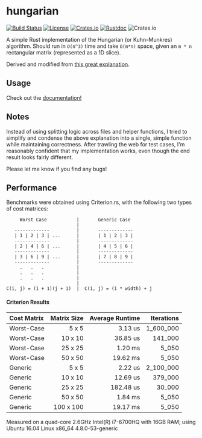 # hungarian

[![Build Status](https://travis-ci.org/nwtnni/hungarian.svg?branch=master)](https://travis-ci.org/nwtnni/hungarian)
[![License](https://img.shields.io/github/license/nwtnni/hungarian.svg)](https://raw.githubusercontent.com/nwtnni/hungarian/master/LICENSE)
[![Crates.io](https://img.shields.io/crates/v/hungarian.svg)](https://crates.io/crates/hungarian)
[![Rustdoc](https://docs.rs/hungarian/badge.svg)](https://docs.rs/hungarian/)
![Crates.io](https://img.shields.io/crates/d/hungarian.svg)

A simple Rust implementation of the Hungarian (or Kuhn–Munkres) algorithm.
Should run in `O(n^3)` time and take `O(m*n)` space, given an `m * n` rectangular
matrix (represented as a 1D slice).

Derived and modified from [this great explanation](http://csclab.murraystate.edu/~bob.pilgrim/445/munkres.html).

## Usage

Check out the [documentation!](https://docs.rs/hungarian/)

## Notes

Instead of using splitting logic across files and helper functions, I tried to simplify and
condense the above explanation into a single, simple function while maintaining correctness.
After trawling the web for test cases, I'm reasonably confident that my implementation works,
even though the end result looks fairly different.

Please let me know if you find any bugs!

## Performance

Benchmarks were obtained using Criterion.rs, with the following two
types of cost matrices:

```
     Worst Case           |       Generic Case
                          |
   -------------          |       -------------
   | 1 | 2 | 3 | ...      |       | 1 | 2 | 3 |
   -------------          |       -------------
   | 2 | 4 | 6 | ...      |       | 4 | 5 | 6 |
   -------------          |       -------------
   | 3 | 6 | 9 | ...      |       | 7 | 8 | 9 |
   -------------          |       -------------
     .   .   .            |
     .   .   .            |
     .   .   .            |
                          |
C(i, j) = (i + 1)(j + 1)  |  C(i, j) = (i * width) + j
```

#### Criterion Results

| Cost Matrix | Matrix Size | Average Runtime |  Iterations |
|:------------|------------:|----------------:|------------:|
| Worst-Case  |     5 x   5 |         3.13 us | 1\_600\_000 |
| Worst-Case  |    10 x  10 |        36.85 us |    141\_000 |
| Worst-Case  |    25 x  25 |         1.20 ms |      5\_050 |
| Worst-Case  |    50 x  50 |        19.62 ms |      5\_050 |
| Generic     |     5 x   5 |         2.22 us | 2\_100\_000 |
| Generic     |    10 x  10 |        12.69 us |    379\_000 |
| Generic     |    25 x  25 |       182.48 us |     30\_000 |
| Generic     |    50 x  50 |         1.84 ms |      5\_050 |
| Generic     |   100 x 100 |        19.17 ms |      5\_050 |

Measured on a quad-core 2.6GHz Intel(R) i7-6700HQ with
16GB RAM; using Ubuntu 16.04 Linux x86\_64 4.8.0-53-generic
